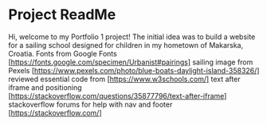 # Project ReadMe

Hi, welcome to my Portfolio 1 project! 
The initial idea was to build a website for a sailing school designed for children in my hometown of Makarska, Croatia. 
Fonts from Google Fonts [https://fonts.google.com/specimen/Urbanist#pairings]
sailing image from Pexels [https://www.pexels.com/photo/blue-boats-daylight-island-358326/]
reviewed essential code from [https://www.w3schools.com/]
text after iframe and positioning [https://stackoverflow.com/questions/35877796/text-after-iframe]
stackoverflow forums for help with nav and footer [https://stackoverflow.com/]